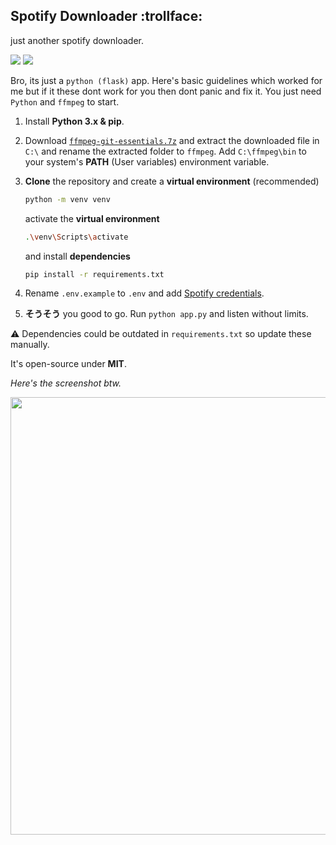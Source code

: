 ## Spotify Downloader :trollface:

just another spotify downloader.

<img src="https://img.shields.io/badge/Python-3776AB?style=flat&logo=python&logoColor=white"> <img src="https://img.shields.io/badge/Flask-000000?style=flat&logo=flask&logoColor=white">

Bro, its just a `python (flask)` app. Here's basic guidelines which worked for me but if it these dont work for you then dont panic and fix it. You just need `Python` and `ffmpeg` to start.

1. Install **Python 3.x & pip**.

2. Download [`ffmpeg-git-essentials.7z`](https://www.gyan.dev/ffmpeg/builds/) and extract the downloaded file in `C:\` and rename the extracted folder to `ffmpeg`. Add `C:\ffmpeg\bin` to your system's **PATH** (User variables) environment variable.
   
3. **Clone** the repository and create a **virtual environment** (recommended)
   ```bash
   python -m venv venv
   ```
   activate the **virtual environment**
     ```bash
     .\venv\Scripts\activate
     ```
     and install **dependencies**
   ```bash
   pip install -r requirements.txt
   ```
   
4. Rename `.env.example` to `.env` and add [Spotify credentials](https://developer.spotify.com/dashboard/).

5. **そうそう** you good to go. Run `python app.py` and listen without limits.

⚠️ Dependencies could be outdated in `requirements.txt` so update these manually.

It's open-source under **MIT**.

*Here's the screenshot btw.*

<img src="https://github.com/user-attachments/assets/1d4ea66e-ddb3-4d50-9441-09eb0a866421" width="700px">


